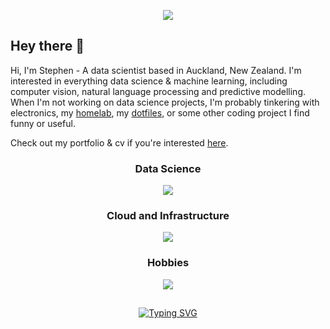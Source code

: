 <p align="center">
    <a href="https://www.stephenhallett.nz" target="_blank" rel="noopener noreferrer">
        <img id="banner" src="https://skillicons.dev/icons?i=arduino,astro,azure,cloudflare,debian,django,docker,electron,fastapi,flask,flutter,git,github,githubactions,html,javascript,latex,linux,markdown,matlab,neovim,nix,nodejs,npm,opencv,postgresql,postman,pytorch,python,r,raspberrypi,react,sqlite,sklearn,tensorflow,terraform,ubuntu,vim,vscode&perline=13" draggable="false">
    </a>
</p>

<h2>Hey there 👋</h2>

Hi, I'm Stephen - A data scientist based in Auckland, New Zealand. I'm interested in everything data science & machine learning, including computer vision, natural language processing and predictive modelling. When I'm not working on data science projects, I'm probably tinkering with electronics, my [homelab](https://github.com/Stephen-Hallett/Homelab), my [dotfiles](https://github.com/Stephen-Hallett/dotfiles), or some other coding project I find funny or useful.

Check out my portfolio & cv if you're interested [here](https://www.stephenhallett.nz).

<h3 align="center">Data Science</h3>
<p align="center">
  <a href="https://ieeexplore.ieee.org/document/10794489" target="_blank" rel="noopener noreferrer">
    <img src="https://skillicons.dev/icons?i=python,r,opencv,matlab,pytorch,tensorflow,sklearn&perline=7" />
  </a>
</p>

<h3 align="center">Cloud and Infrastructure</h3>
<p align="center">
  <a href="https://github.com/Stephen-Hallett/ShoppingList" target="_blank" rel="noopener noreferrer">
    <img src="https://skillicons.dev/icons?i=azure,docker,git,githubactions,terraform&perline=5" />
  </a>
</p>

<h3 align="center">Hobbies</h3>
<p align="center">
  <a href="https://github.com/Stephen-Hallett/ChristmasLightsClient" target="_blank" rel="noopener noreferrer">
    <img src="https://skillicons.dev/icons?i=arduino,nix,raspberrypi,cloudflare&perline=4" />
  </a>
</p>

<h2></h2>

<p align="center">
    <a href="https://git.io/typing-svg">
        <img src="https://readme-typing-svg.herokuapp.com?font=Fira+Code&weight=500&size=50&pause=1000&color=A6DA95&background=494D64&center=true&vCenter=true&width=800&height=100&lines=Data+Science;Computer+Vision;Self+Hosting;Electronics;Software+Engineering" alt="Typing SVG" />
    </a>
</p>
